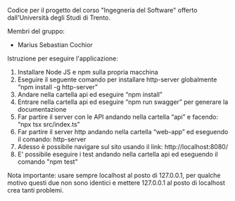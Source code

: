 Codice per il progetto del corso "Ingegneria del Software" offerto dall'Università degli Studi di Trento.

Membri del gruppo:
* Marius Sebastian Cochior


Istruzione per eseguire l'applicazione:
1. Installare Node JS e npm sulla propria macchina
2. Eseguire il seguente comando per installare http-server globalmente “npm install -g http-server”
3. Andare nella cartella api ed eseguire “npm install”
4. Entrare nella cartella api ed eseguire “npm run swagger” per generare la documentazione
5. Far partire il server con le API andando nella cartella “api” e facendo: “npx tsx src/index.ts”
6. Far partire il server http andando nella cartella “web-app” ed eseguendo il comando: http-server
7. Adesso è possibile navigare sul sito usando il link: http://localhost:8080/
8. E' possibile eseguire i test andando nella cartella api ed eseguendo il comando "npm test"

Nota importante: usare sempre localhost al posto di 127.0.0.1, per qualche motivo questi due non sono identici e mettere 127.0.0.1 al posto di localhost crea tanti problemi.
